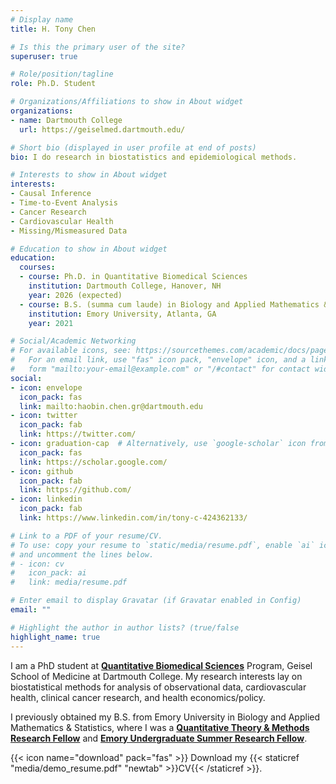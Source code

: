 ```yaml
---
# Display name
title: H. Tony Chen

# Is this the primary user of the site?
superuser: true

# Role/position/tagline
role: Ph.D. Student

# Organizations/Affiliations to show in About widget
organizations:
- name: Dartmouth College
  url: https://geiselmed.dartmouth.edu/

# Short bio (displayed in user profile at end of posts)
bio: I do research in biostatistics and epidemiological methods.

# Interests to show in About widget
interests:
- Causal Inference 
- Time-to-Event Analysis
- Cancer Research
- Cardiovascular Health
- Missing/Mismeasured Data

# Education to show in About widget
education:
  courses:
  - course: Ph.D. in Quantitative Biomedical Sciences
    institution: Dartmouth College, Hanover, NH
    year: 2026 (expected)
  - course: B.S. (summa cum laude) in Biology and Applied Mathematics & Statistics
    institution: Emory University, Atlanta, GA
    year: 2021

# Social/Academic Networking
# For available icons, see: https://sourcethemes.com/academic/docs/page-builder/#icons
#   For an email link, use "fas" icon pack, "envelope" icon, and a link in the
#   form "mailto:your-email@example.com" or "/#contact" for contact widget.
social:
- icon: envelope
  icon_pack: fas
  link: mailto:haobin.chen.gr@dartmouth.edu
- icon: twitter
  icon_pack: fab
  link: https://twitter.com/
- icon: graduation-cap  # Alternatively, use `google-scholar` icon from `ai` icon pack
  icon_pack: fas
  link: https://scholar.google.com/
- icon: github
  icon_pack: fab
  link: https://github.com/
- icon: linkedin
  icon_pack: fab
  link: https://www.linkedin.com/in/tony-c-424362133/

# Link to a PDF of your resume/CV.
# To use: copy your resume to `static/media/resume.pdf`, enable `ai` icons in `params.toml`, 
# and uncomment the lines below.
# - icon: cv
#   icon_pack: ai
#   link: media/resume.pdf

# Enter email to display Gravatar (if Gravatar enabled in Config)
email: ""

# Highlight the author in author lists? (true/false
highlight_name: true
---
```


I am a PhD student at [**Quantitative Biomedical Sciences**](https://geiselmed.dartmouth.edu/qbs/profile/haobin-tony-chen/) Program, Geisel School of Medicine at Dartmouth College. My research interests lay on biostatistical methods for analysis of observational data, cardiovascular health, clinical cancer research, and health economics/policy.

I previously obtained my B.S. from Emory University in Biology and Applied Mathematics & Statistics, where I was a [**Quantitative Theory & Methods Research Fellow**](http://quantitative.emory.edu/people/undergraduate-fellows.html) and [**Emory Undergraduate Summer Research Fellow**](http://college.emory.edu/undergraduate-research/summer/index.html).

{{< icon name="download" pack="fas" >}} Download my {{< staticref "media/demo_resume.pdf" "newtab" >}}CV{{< /staticref >}}.

